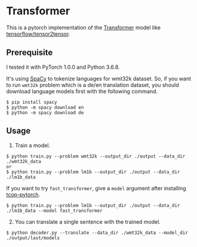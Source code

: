 

# Transformer

This is a pytorch implementation of the
[Transformer](https://arxiv.org/abs/1706.03762) model like
[tensorflow/tensor2tensor](https://github.com/tensorflow/tensor2tensor).

## Prerequisite

I tested it with PyTorch 1.0.0 and Python 3.6.8.

It's using [SpaCy](https://spacy.io/usage/) to tokenize languages for wmt32k
dataset. So, if you want to run `wmt32k` problem which is a de/en translation
dataset, you should download language models first with the following command.

```
$ pip install spacy
$ python -m spacy download en
$ python -m spacy download de
```

## Usage

1. Train a model.
```
$ python train.py --problem wmt32k --output_dir ./output --data_dir ./wmt32k_data
or
$ python train.py --problem lm1b --output_dir ./output --data_dir ./lm1b_data
```

If you want to try `fast_transformer`, give a `model` argument after installing
[tcop-pytorch](https://github.com/tunz/tcop-pytorch).
```
$ python train.py --problem lm1b --output_dir ./output --data_dir ./lm1b_data --model fast_transformer
```


2. You can translate a single sentence with the trained model.
```
$ python decoder.py --translate --data_dir ./wmt32k_data --model_dir ./output/last/models
```
